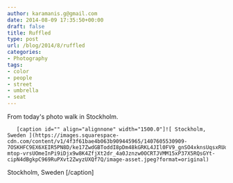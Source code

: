 ```yaml
---
author: karamanis.g@gmail.com
date: 2014-08-09 17:35:50+00:00
draft: false
title: Ruffled
type: post
url: /blog/2014/8/ruffled
categories:
- Photography
tags:
- color
- people
- street
- umbrella
- seat
---
```


From today's photo walk in Stockholm.


  
       [caption id="" align="alignnone" width="1500.0"]![ Stockholm, Sweden ](https://images.squarespace-cdn.com/content/v1/4f3f61bae4b063b909445965/1407605530909-7OSKHFC9EX6XEIR5PN8D/ke17ZwdGBToddI8pDm48kGRKL4JIl0FV9_gnSO4xknsUqsxRUqqbr1mOJYKfIPR7LoDQ9mXPOjoJoqy81S2I8N_N4V1vUb5AoIIIbLZhVYy7Mythp_T-mtop-vrsUOmeInPi9iDjx9w8K4ZfjXt2dr_4a0Jznzw0OCRTJVMM15xP37X5RQsGYt-cipN4dBgkpC969RuPXvt2ZwyzUXQf7Q/image-asset.jpeg?format=original)
 Stockholm, Sweden [/caption]
